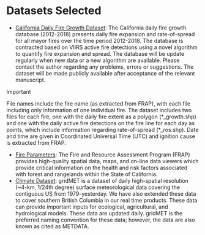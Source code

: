 # Datasets Selected

- [California Daily Fire Growth Dataset](https://zenodo.org/records/6621450): The California daily fire growth database (2012-2018) presents daily fire expansion and rate-of-spread for all mayor fires over the time period 2012-2018. The database is contracted based on VIIRS active fire detections using a novel algorithm to quantify fire expansion and spread. The database will be update regularly when new data or a new algorithm are available. Please contact the author regarding any problems, errors or suggestions. The dataset will be made publicly available after acceptance of the relevant manuscript. 
> [!IMPORTANT]
> File names include the fire name (as extracted from FRAP), with each file including only information of one individual fire. The dataset includes two files for each fire, one with the daily fire extent as a polygon (\*_growth.shp) and one with the daily active fire detections on the fire line for each day as points, which include information regarding rate-of-spread (\*_ros.shp). Date and time are given in Coordinated Universal Time (UTC) and ignition cause is extracted from FRAP.

- [Fire Parameters](https://www.fire.ca.gov/what-we-do/fire-resource-assessment-program): The Fire and Resource Assessment Program (FRAP) provides high-quality spatial data, maps, and on-line data viewers which provide critical information on the health and risk factors associated with forest and rangelands within the State of California.
- [Climate Dataset](https://www.climatologylab.org/gridmet.html): gridMET is a dataset of daily high-spatial resolution (~4-km, 1/24th degree) surface meteorological data covering the contiguous US from 1979-yesterday. We have also extended these data to cover southern British Columbia in our real time products. These data can provide important inputs for ecological, agricultural, and hydrological models. These data are updated daily.  gridMET is the preferred naming convention for these data; however, the data are also known as cited as METDATA.
